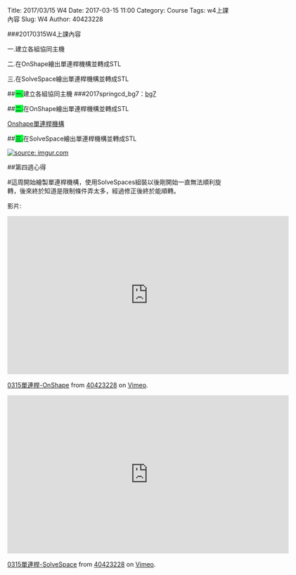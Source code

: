 Title: 2017/03/15 W4
Date: 2017-03-15 11:00
Category: Course
Tags: w4上課內容
Slug: W4
Author: 40423228

###20170315W4上課內容

一.建立各組協同主機

二.在OnShape繪出單連桿機構並轉成STL

三.在SolveSpace繪出單連桿機構並轉成STL

<!-- PELICAN_END_SUMMARY -->

##<span style="background-color: #00ff37">一.</span>建立各組協同主機
###2017springcd_bg7：<a href="https://mde2a2.kmol.info/cdbg7/">bg7</a>

##<span style="background-color: #00ff37">二.</span>在OnShape繪出單連桿機構並轉成STL

<a href="https://cad.onshape.com/documents/fc099af9033f5153aaa470e2/w/e7065f224e406c26ec8cdb62/e/b47f34e8c29862fb20b70236">Onshape單連桿機構</a>

##<span style="background-color: #00ff37">三.</span>在SolveSpace繪出單連桿機構並轉成STL

<a href="http://imgur.com/K4ewRW0"><img src="http://i.imgur.com/K4ewRW0.jpg" title="source: imgur.com" /></a>

##第四週心得

#這周開始繪製單連桿機構，使用SolveSpaces組裝以後剛開始一直無法順利旋轉，後來終於知道是限制條件弄太多，經過修正後終於能順轉。

影片:

<iframe src="https://player.vimeo.com/video/212759861" width="640" height="360" frameborder="0" webkitallowfullscreen mozallowfullscreen allowfullscreen></iframe>
<p><a href="https://vimeo.com/212759861">0315單連桿-OnShape</a> from <a href="https://vimeo.com/user47600730">40423228</a> on <a href="https://vimeo.com">Vimeo</a>.</p>

<iframe src="https://player.vimeo.com/video/212771293" width="640" height="360" frameborder="0" webkitallowfullscreen mozallowfullscreen allowfullscreen></iframe>
<p><a href="https://vimeo.com/212771293">0315單連桿-SolveSpace</a> from <a href="https://vimeo.com/user47600730">40423228</a> on <a href="https://vimeo.com">Vimeo</a>.</p> 